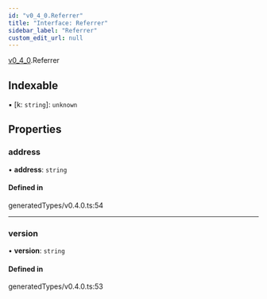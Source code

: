 ```yaml
---
id: "v0_4_0.Referrer"
title: "Interface: Referrer"
sidebar_label: "Referrer"
custom_edit_url: null
---
```


[v0\_4\_0](../namespaces/v0_4_0.md).Referrer

## Indexable

▪ [k: `string`]: `unknown`

## Properties

### address

• **address**: `string`

#### Defined in

generatedTypes/v0.4.0.ts:54

___

### version

• **version**: `string`

#### Defined in

generatedTypes/v0.4.0.ts:53

